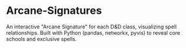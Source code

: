 # Arcane-Signatures
An interactive "Arcane Signature" for each D&amp;D class, visualizing spell relationships. Built with Python (pandas, networkx, pyvis) to reveal core schools and exclusive spells.
